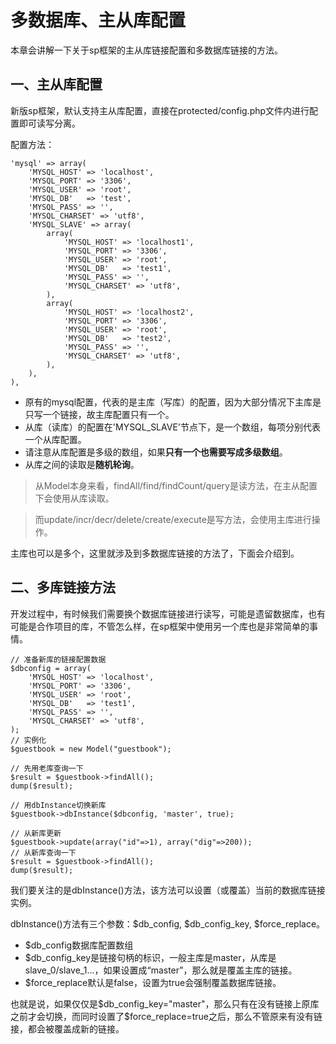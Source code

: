 # 多数据库、主从库配置

本章会讲解一下关于sp框架的主从库链接配置和多数据库链接的方法。

## 一、主从库配置

新版sp框架，默认支持主从库配置，直接在protected/config.php文件内进行配置即可读写分离。

配置方法：

    'mysql' => array(
        'MYSQL_HOST' => 'localhost',
        'MYSQL_PORT' => '3306',
        'MYSQL_USER' => 'root',
        'MYSQL_DB'   => 'test',
        'MYSQL_PASS' => '',
        'MYSQL_CHARSET' => 'utf8',
        'MYSQL_SLAVE' => array(
            array(
                'MYSQL_HOST' => 'localhost1',
                'MYSQL_PORT' => '3306',
                'MYSQL_USER' => 'root',
                'MYSQL_DB'   => 'test1',
                'MYSQL_PASS' => '',
                'MYSQL_CHARSET' => 'utf8',
            ),
            array(
                'MYSQL_HOST' => 'localhost2',
                'MYSQL_PORT' => '3306',
                'MYSQL_USER' => 'root',
                'MYSQL_DB'   => 'test2',
                'MYSQL_PASS' => '',
                'MYSQL_CHARSET' => 'utf8',
            ),
        ),
    ),

- 原有的mysql配置，代表的是主库（写库）的配置，因为大部分情况下主库是只写一个链接，故主库配置只有一个。
- 从库（读库）的配置在'MYSQL_SLAVE'节点下，是一个数组，每项分别代表一个从库配置。
- 请注意从库配置是多级的数组，如果**只有一个也需要写成多级数组**。
- 从库之间的读取是**随机轮询**。

> 从Model本身来看，findAll/find/findCount/query是读方法，在主从配置下会使用从库读取。

> 而update/incr/decr/delete/create/execute是写方法，会使用主库进行操作。

主库也可以是多个，这里就涉及到多数据库链接的方法了，下面会介绍到。

## 二、多库链接方法

开发过程中，有时候我们需要换个数据库链接进行读写，可能是遗留数据库，也有可能是合作项目的库，不管怎么样，在sp框架中使用另一个库也是非常简单的事情。

    // 准备新库的链接配置数据
    $dbconfig = array(
        'MYSQL_HOST' => 'localhost',
        'MYSQL_PORT' => '3306',
        'MYSQL_USER' => 'root',
        'MYSQL_DB'   => 'test1',
        'MYSQL_PASS' => '',
        'MYSQL_CHARSET' => 'utf8',
    );
    // 实例化
    $guestbook = new Model("guestbook");
    
    // 先用老库查询一下
    $result = $guestbook->findAll();
    dump($result);
    
    // 用dbInstance切换新库
    $guestbook->dbInstance($dbconfig, 'master', true);
    
    // 从新库更新
    $guestbook->update(array("id"=>1), array("dig"=>200));
    // 从新库查询一下
    $result = $guestbook->findAll();
    dump($result);
    
我们要关注的是dbInstance()方法，该方法可以设置（或覆盖）当前的数据库链接实例。

dbInstance()方法有三个参数：$db_config, $db_config_key, $force_replace。

- $db_config数据库配置数组
- $db_config_key是链接句柄的标识，一般主库是master，从库是slave_0/slave_1...，如果设置成“master”，那么就是覆盖主库的链接。
- $force_replace默认是false，设置为true会强制覆盖数据库链接。

也就是说，如果仅仅是$db_config_key="master"，那么只有在没有链接上原库之前才会切换，而同时设置了$force_replace=true之后，那么不管原来有没有链接，都会被覆盖成新的链接。

